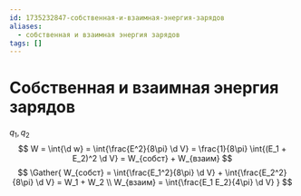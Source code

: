 ```yaml
---
id: 1735232847-собственная-и-взаимная-энергия-зарядов
aliases:
  - собственная и взаимная энергия зарядов
tags: []
---
```


# Собственная и взаимная энергия зарядов
$q_1, q_2$
$$
W = \int{\d w} = \int{\frac{E^2}{8\pi} \d V} = \frac{1}{8\pi} \int{(E_1 + E_2)^2 \d V} = W_{собст} + W_{взаим}
$$
$$
\Gather{
W_{собст} = \int{\frac{E_1^2}{8\pi} \d V} + \int{\frac{E_2^2}{8\pi} \d V} = W_1 + W_2 \\
W_{взаим} = \int{\frac{E_1 E_2}{4\pi} \d V}
}
$$
